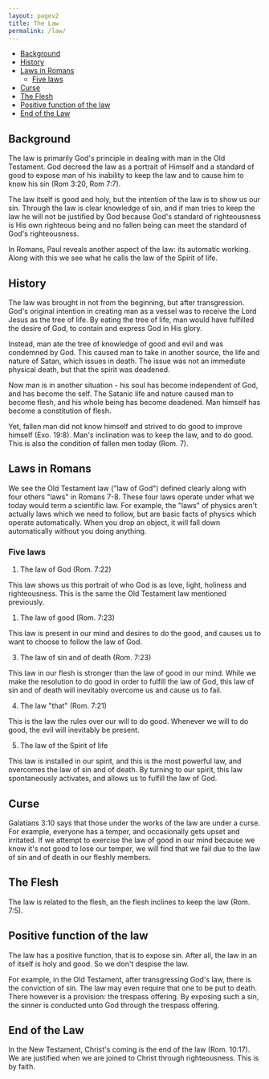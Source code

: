 ```yaml
---
layout: pagev2
title: The Law
permalink: /law/
---
```

- [Background](#background)
- [History](#history)
- [Laws in Romans](#laws-in-romans)
  - [Five laws](#five-laws)
- [Curse](#curse)
- [The Flesh](#the-flesh)
- [Positive function of the law](#positive-function-of-the-law)
- [End of the Law](#end-of-the-law)

## Background

The law is primarily God's principle in dealing with man in the Old Testament. God decreed the law as a portrait of Himself and a standard of good to expose man of his inability to keep the law and to cause him to know his sin (Rom 3:20, Rom 7:7).

The law itself is good and holy, but the intention of the law is to show us our sin. Through the law is clear knowledge of sin, and if man tries to keep the law he will not be justified by God because God's standard of righteousness is His own righteous being and no fallen being can meet the standard of God's righteousness.

In Romans, Paul reveals another aspect of the law: its automatic working. Along with this we see what he calls the law of the Spirit of life.

## History

The law was brought in not from the beginning, but after transgression. God's original intention in creating man as a vessel was to receive the Lord Jesus as the tree of life. By eating the tree of life, man would have fulfilled the desire of God, to contain and express God in His glory.

Instead, man ate the tree of knowledge of good and evil and was condemned by God. This caused man to take in another source, the life and nature of Satan, which issues in death. The issue was not an immediate physical death, but that the spirit was deadened. 

Now man is in another situation - his soul has become independent of God, and has become the self. The Satanic life and nature caused man to become flesh, and his whole being has become deadened. Man himself has become a constitution of flesh.

Yet, fallen man did not know himself and strived to do good to improve himself (Exo. 19:8). Man's inclination was to keep the law, and to do good. This is also the condition of fallen men today (Rom. 7).

## Laws in Romans

We see the Old Testament law ("law of God") defined clearly along with four others "laws" in Romans 7-8. These four laws operate under what we today would term a scientific law. For example, the "laws" of physics aren't actually laws which we need to follow, but are basic facts of physics which operate automatically. When you drop an object, it will fall down automatically without you doing anything.

### Five laws

1. The law of God (Rom. 7:22)

This law shows us this portrait of who God is as love, light, holiness and righteousness. This is the same the Old Testament law mentioned previously.

1. The law of good (Rom. 7:23)

This law is present in our mind and desires to do the good, and causes us to want to choose to follow the law of God.

3. The law of sin and of death (Rom. 7:23)

This law in our flesh is stronger than the law of good in our mind. While we make the resolution to do good in order to fulfill the law of God, this law of sin and of death will inevitably overcome us and cause us to fail.

4. The law "that" (Rom. 7:21)

This is the law the rules over our will to do good. Whenever we will to do good, the evil will inevitably be present.

5. The law of the Spirit of life

This law is installed in our spirit, and this is the most powerful law, and overcomes the law of sin and of death. By turning to our spirit, this law spontaneously activates, and allows us to fulfill the law of God.

## Curse

Galatians 3:10 says that those under the works of the law are under a curse. For example, everyone has a temper, and occasionally gets upset and irritated. If we attempt to exercise the law of good in our mind because we know it's not good to lose our temper, we will find that we fail due to the law of sin and of death in our fleshly members. 

## The Flesh

The law is related to the flesh, an the flesh inclines to keep the law (Rom. 7:5). 

## Positive function of the law

The law has a positive function, that is to expose sin. After all, the law in an of itself is holy and good. So we don't despise the law. 

For example, in the Old Testament, after transgressing God's law, there is the conviction of sin. The law may even require that one to be put to death. There however is a provision: the trespass offering. By exposing such a sin, the sinner is conducted unto God through the trespass offering. 

## End of the Law

In the New Testament, Christ's coming is the end of the law (Rom. 10:17). We are justified when we are joined to Christ through righteousness. This is by faith.
